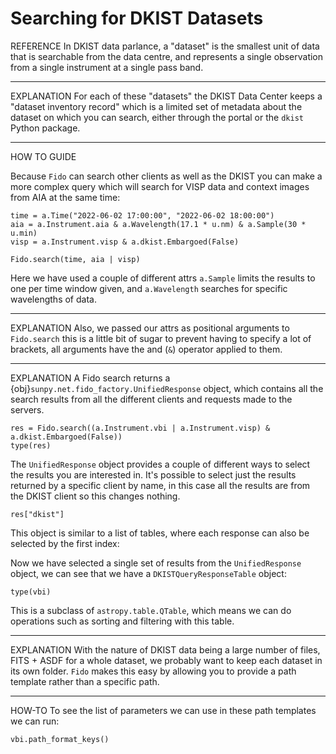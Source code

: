 
# Searching for DKIST Datasets

REFERENCE
In DKIST data parlance, a "dataset" is the smallest unit of data that is searchable from the data centre, and represents a single observation from a single instrument at a single pass band.

---

EXPLANATION
For each of these "datasets" the DKIST Data Center keeps a "dataset inventory record" which is a limited set of metadata about the dataset on which you can search, either through the portal or the `dkist` Python package.

---

HOW TO GUIDE

Because `Fido` can search other clients as well as the DKIST you can make a more complex query which will search for VISP data and context images from AIA at the same time:

```{code-cell} python
time = a.Time("2022-06-02 17:00:00", "2022-06-02 18:00:00")
aia = a.Instrument.aia & a.Wavelength(17.1 * u.nm) & a.Sample(30 * u.min)
visp = a.Instrument.visp & a.dkist.Embargoed(False)

Fido.search(time, aia | visp)
```

Here we have used a couple of different attrs `a.Sample` limits the results to one per time window given, and `a.Wavelength` searches for specific wavelengths of data.

---

EXPLANATION
Also, we passed our attrs as positional arguments to `Fido.search` this is a little bit of sugar to prevent having to specify a lot of brackets, all arguments have the and (`&`) operator applied to them.

---

EXPLANATION
A Fido search returns a {obj}`sunpy.net.fido_factory.UnifiedResponse` object, which contains all the search results from all the different clients and requests made to the servers.
```{code-cell} python
res = Fido.search((a.Instrument.vbi | a.Instrument.visp) & a.dkist.Embargoed(False))
type(res)
```
The `UnifiedResponse` object provides a couple of different ways to select the results you are interested in.
It's possible to select just the results returned by a specific client by name, in this case all the results are from the DKIST client so this changes nothing.
```{code-cell} python
res["dkist"]
```

This object is similar to a list of tables, where each response can also be selected by the first index:

Now we have selected a single set of results from the `UnifiedResponse` object, we can see that we have a `DKISTQueryResponseTable` object:
```{code-cell} python
type(vbi)
```
This is a subclass of `astropy.table.QTable`, which means we can do operations such as sorting and filtering with this table.

---

EXPLANATION
With the nature of DKIST data being a large number of files, FITS + ASDF for a whole dataset, we probably want to keep each dataset in its own folder.
`Fido` makes this easy by allowing you to provide a path template rather than a specific path.

---

HOW-TO
To see the list of parameters we can use in these path templates we can run:
```{code-cell} python
vbi.path_format_keys()
```
